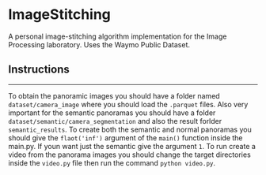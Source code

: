 # ImageStitching
A personal image-stitching algorithm implementation for the Image Processing laboratory. Uses the Waymo Public Dataset.


## Instructions
---

To obtain the panoramic images you should have a folder named `dataset/camera_image` where you should load the `.parquet` files. Also very important for the semantic panoramas you should have a folder `dataset/semantic/camera_segmentation` and also the result forlder `semantic_results`.
To create both the semantic and normal panoramas you should give the `flaot('inf')` argument of the `main()` function inside the main.py. If youn want just the semantic give the argument `1`. To run create a video from the panorama images you should change the target directories inside the `video.py` file then run the command `python video.py`.